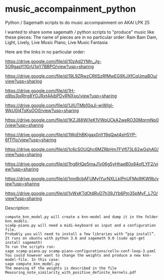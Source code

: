 # music_accompainment_python
Python / Sagemath scripts to do music accompainment on AKAI LPK 25


I wanted to share some sagemath / python scripts to "produce" music like these pieces:
The name of pieces are in no particular order:
Ram Bam Dam, Light, Lively, Live Music Piano, Live Music Fantasia

Here are the links in no particular order:

https://drive.google.com/file/d/10zAd2YMn_Jg-5ORgasYI1GrU1qY7BBPO/view?usp=sharing

https://drive.google.com/file/d/19L9ZRwzCRtISzRfMwEG9XJXfCqUmaBOu/view?usp=sharing

https://drive.google.com/file/d/1H-q9bs3jxRtrg8YOJRxt4AibPDyRNXxo/view?usp=sharing

https://drive.google.com/file/d/1JIUTMb10qJi-wjWlgl-WkU0I4TsKsOO0/view?usp=sharing

https://drive.google.com/file/d/1KZJ88Wi1eK1VWqUCkA2weRO30MqrmNp0/view?usp=sharing

https://drive.google.com/file/d/1WoEhBKigax0nY19qQwt4sH5YP-6fTf1o/view?usp=sharing

https://drive.google.com/file/d/1c6cSOUQhc6MZRbHm7FVfI73L62wGshAG/view?usp=sharing

https://drive.google.com/file/d/1hg8HQe5maJ1v06g5yHhaeB0x84ofLYF2/view?usp=sharing

https://drive.google.com/file/d/1mnBcbAFUMyIYurNXLLklPnUFMp9lKW9b/view?usp=sharing

https://drive.google.com/file/d/1vWxKTdOt4RvD7h39JYb6Pm35pMyF_L7O/view?usp=sharing


Description:

    compute_knn_model.py will create a knn-model and dump it in the folder knn_models.
    scamp-piano.py will need a midi-keyboard as input and a configuration file.
    Probably you will need to install a few libraries with “pip install”.
    It runs on ubuntu with python 3.6 and sagemath 9.0 (sudo apt-get install sagemath)
    To run the scripts run:
    sage scamp-piano.py scamp-piano-configurations/cello-conf-loop-3.yaml
    You could however want to change the weights and produce a new knn-model-file. In this case:
    sage compute_knn_model.py
    The meaning of the weights is described in the file Measuring_note_similarity_with_positive_definite_kernels.pdf

